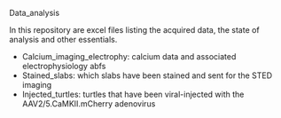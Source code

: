 Data_analysis


In this repository are excel files listing the acquired data, the state of analysis and other essentials. 

- Calcium_imaging_electrophy: calcium data and associated electrophysiology abfs
- Stained_slabs: which slabs have been stained and sent for the STED imaging
- Injected_turtles: turtles that have been viral-injected with the AAV2/5.CaMKII.mCherry adenovirus
